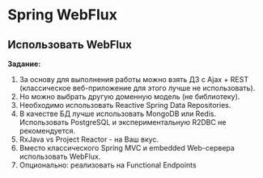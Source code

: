 # Spring WebFlux
## Использовать WebFlux
**Задание:**
1. За основу для выполнения работы можно взять ДЗ с Ajax + REST (классическое веб-приложение для этого лучше не использовать).
1. Но можно выбрать другую доменную модель (не библиотеку).
1. Необходимо использовать Reactive Spring Data Repositories.
1. В качестве БД лучше использовать MongoDB или Redis. Использовать PostgreSQL и экспериментальную R2DBC не рекомендуется.
1. RxJava vs Project Reactor - на Ваш вкус.
1. Вместо классического Spring MVC и embedded Web-сервера использовать WebFlux.
1. Опционально: реализовать на Functional Endpoints